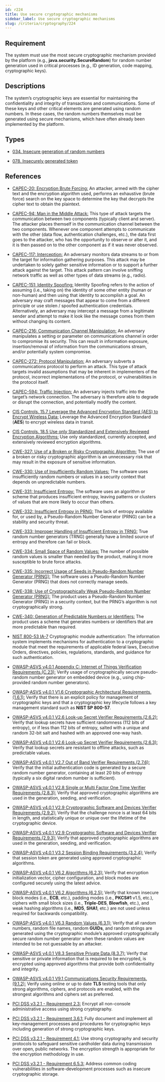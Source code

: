 ```yaml
---
id: r224
title: Use secure cryptographic mechanisms
sidebar_label: Use secure cryptographic mechanisms
slug: /criteria/cryptography/224
---
```


## Requirement

The system must use the most secure cryptographic mechanism
provided by the platform (e.g., **java.security.SecureRandom**)
for random number generation used in critical processes
(e.g., ID generation, code mapping, cryptographic keys).

## Descriptions

The system’s cryptographic keys are essential for maintaining
the confidentiality and integrity of transactions and communications.
Some of these keys and other critical elements
are generated using random numbers.
In these cases, the random numbers themselves must be generated
using secure mechanisms,
which have often already been implemented by the platform.

## Types

- [034. Insecure generation of random numbers](https://fluidattacks.com/products/rules/findings/034/)

- [078. Insecurely generated token](https://fluidattacks.com/products/rules/findings/078/)

## References

- [CAPEC-20: Encryption Brute Forcing:](https://capec.mitre.org/data/definitions/20.html)
An attacker, armed with the cipher text and the encryption algorithm used,
performs an exhaustive (brute force) search on the key space to determine
the key that decrypts the cipher text to obtain the plaintext.

- [CAPEC-94: Man in the Middle Attack:](https://capec.mitre.org/data/definitions/94.html)
This type of attack targets the communication between two components
(typically client and server).
The attacker places themself in the communication channel
between the two components.
Whenever one component attempts to communicate with the other
(data flow, authentication challenges, etc.),
the data first goes to the attacker,
who has the opportunity to observe or alter it,
and it is then passed on to the other component as if it was never observed.

- [CAPEC-117: Interception:](https://capec.mitre.org/data/definitions/117.html)
An adversary monitors data streams to
or from the target for information gathering purposes.
This attack may be undertaken to solely gather sensitive information
or to support a further attack against the target.
This attack pattern can involve sniffing network traffic
as well as other types of data streams (e.g., radio).

- [CAPEC-151: Identity Spoofing:](https://capec.mitre.org/data/definitions/151.html)
Identity Spoofing refers to the action of assuming (i.e., taking on)
the identity of some other entity (human or non-human)
and then using that identity to accomplish a goal.
An adversary may craft messages that appear to come from a different principle
or use stolen / spoofed authentication credentials.
Alternatively, an adversary may intercept a message from a legitimate sender
and attempt to make it look like the message comes from them
without changing its content.

- [CAPEC-216: Communication Channel Manipulation:](https://capec.mitre.org/data/definitions/216.html)
An adversary manipulates a setting or parameter on communications channel
in order to compromise its security. This can result in information exposure,
insertion/removal of information from the communications stream,
and/or potentially system compromise.

- [CAPEC-272: Protocol Manipulation:](https://capec.mitre.org/data/definitions/272.html)
An adversary subverts a communications protocol to perform an attack.
This type of attack targets invalid assumptions
that may be inherent in implementers of the protocol,
incorrect implementations of the protocol,
or vulnerabilities in the protocol itself.

- [CAPEC-594: Traffic Injection:](https://capec.mitre.org/data/definitions/594.html)
An adversary injects traffic into the target’s network connection.
The adversary is therefore able to degrade or disrupt the connection,
and potentially modify the content.

- [CIS Controls. 15.7 Leverage the Advanced Encryption Standard (AES) to Encrypt Wireless Data:](https://www.cisecurity.org/controls/)
Leverage the Advanced Encryption Standard (**AES**)
to encrypt wireless data in transit.

- [CIS Controls. 18.5 Use only Standardized and Extensively Reviewed Encryption Algorithms:](https://www.cisecurity.org/controls/)
Use only standardized, currently accepted,
and extensively reviewed encryption algorithms.

- [CWE-327: Use of a Broken or Risky Cryptographic Algorithm:](https://cwe.mitre.org/data/definitions/327.html)
The use of a broken or risky cryptographic algorithm is an unnecessary risk
that may result in the exposure of sensitive information.

- [CWE-330: Use of Insufficiently Random Values:](https://cwe.mitre.org/data/definitions/330.html)
The software uses insufficiently random numbers
or values in a security context that depends on unpredictable numbers.

- [CWE-331: Insufficient Entropy:](https://cwe.mitre.org/data/definitions/331.html)
The software uses an algorithm or scheme that produces insufficient entropy,
leaving patterns or clusters of values
that are more likely to occur than others.

- [CWE-332: Insufficient Entropy in PRNG:](https://cwe.mitre.org/data/definitions/332.html)
The lack of entropy available for, or used by,
a Pseudo-Random Number Generator (PRNG) can be a stability and security threat.

- [CWE-333: Improper Handling of Insufficient Entropy in TRNG:](https://cwe.mitre.org/data/definitions/333.html)
True random number generators (TRNG) generally have a limited source of entropy
and therefore can fail or block.

- [CWE-334: Small Space of Random Values:](https://cwe.mitre.org/data/definitions/334.html)
The number of possible random values is smaller than needed by the product,
making it more susceptible to brute force attacks.

- [CWE-335: Incorrect Usage of Seeds in Pseudo-Random Number Generator (PRNG):](https://cwe.mitre.org/data/definitions/335.html)
The software uses a Pseudo-Random Number Generator (PRNG)
that does not correctly manage seeds.

- [CWE-338: Use of Cryptographically Weak Pseudo-Random Number Generator (PRNG):](https://cwe.mitre.org/data/definitions/338.html)
The product uses a Pseudo-Random Number Generator (PRNG) in a security context,
but the PRNG’s algorithm is not cryptographically strong.

- [CWE-340: Generation of Predictable Numbers or Identifiers:](https://cwe.mitre.org/data/definitions/340.html)
The product uses a scheme that generates numbers
or identifiers that are more predictable than required.

- [NIST 800-53 IA-7](https://nvd.nist.gov/800-53/Rev4/control/IA-7)
Cryptographic module authentication:
The information system implements mechanisms for authentication
to a cryptographic module that
meet the requirements of applicable federal laws, Executive Orders, directives,
policies, regulations, standards, and guidance for such authentication.

- [OWASP-ASVS v4.0.1 Appendix C: Internet of Things Verification Requirements.(C.23):](https://owasp.org/www-project-application-security-verification-standard/)
Verify usage of cryptographically secure pseudo-random number generator
on embedded device (e.g., using chip-provided random number generators).

- [OWASP-ASVS v4.0.1 V1.6 Cryptographic Architectural Requirements.(1.6.1):](https://owasp.org/www-project-application-security-verification-standard/)
Verify that there is an explicit policy for management of cryptographic keys
and that a cryptographic key lifecycle follows a key management standard
such as **NIST SP 800-57**.

- [OWASP-ASVS v4.0.1 V2.6 Look-up Secret Verifier Requirements.(2.6.2):](https://owasp.org/www-project-application-security-verification-standard/)
Verify that lookup secrets have sufficient randomness (112 bits of entropy),
or if less than 112 bits of entropy, salted with a unique
and random 32-bit salt and hashed with an approved one-way hash.

- [OWASP-ASVS v4.0.1 V2.6 Look-up Secret Verifier Requirements.(2.6.3):](https://owasp.org/www-project-application-security-verification-standard/)
Verify that lookup secrets are resistant to offline attacks,
such as predictable values.

- [OWASP-ASVS v4.0.1 V2.7 Out of Band Verifier Requirements.(2.7.6):](https://owasp.org/www-project-application-security-verification-standard/)
Verify that the initial authentication code is generated
by a secure random number generator,
containing at least 20 bits of entropy
(typically a six digital random number is sufficient).

- [OWASP-ASVS v4.0.1 V2.8 Single or Multi Factor One Time Verifier Requirements.(2.8.3):](https://owasp.org/www-project-application-security-verification-standard/)
Verify that approved cryptographic algorithms are used in the generation,
seeding, and verification.

- [OWASP-ASVS v4.0.1 V2.9 Cryptographic Software and Devices Verifier Requirements.(2.9.2):](https://owasp.org/www-project-application-security-verification-standard/)
Verify that the challenge nonce is at least 64 bits in length,
and statistically unique
or unique over the lifetime of the cryptographic device.

- [OWASP-ASVS v4.0.1 V2.9 Cryptographic Software and Devices Verifier Requirements.(2.9.3):](https://owasp.org/www-project-application-security-verification-standard/)
Verify that approved cryptographic algorithms are used in the generation,
seeding, and verification.

- [OWASP-ASVS v4.0.1 V3.2 Session Binding Requirements.(3.2.4):](https://owasp.org/www-project-application-security-verification-standard/)
Verify that session token are generated
using approved cryptographic algorithms.

- [OWASP-ASVS v4.0.1 V6.2 Algorithms.(6.2.3):](https://owasp.org/www-project-application-security-verification-standard/)
Verify that encryption initialization vector, cipher configuration,
and block modes are configured securely using the latest advice.

- [OWASP-ASVS v4.0.1 V6.2 Algorithms.(6.2.5):](https://owasp.org/www-project-application-security-verification-standard/)
Verify that known insecure block modes (i.e., **ECB**, etc.),
padding modes (i.e., **PKCS#1** v1.5, etc.),
ciphers with small block sizes (i.e., **Triple-DES**, **Blowfish**, etc.),
and weak hashing algorithms (i.e., **MD5**, **SHA1**, etc.)
are not used unless required for backwards compatibility.

- [OWASP-ASVS v4.0.1 V6.3 Random Values.(6.3.1):](https://owasp.org/www-project-application-security-verification-standard/)
Verify that all random numbers, random file names, random **GUIDs**,
and random strings are generated using the cryptographic module’s
approved cryptographically secure random number generator
when these random values are intended to be not guessable by an attacker.

- [OWASP-ASVS v4.0.1 V8.3 Sensitive Private Data.(8.3.7):](https://owasp.org/www-project-application-security-verification-standard/)
Verify that sensitive or private information that is required to be encrypted,
is encrypted using approved algorithms that provide both confidentiality
and integrity.

- [OWASP-ASVS v4.0.1 V9.1 Communications Security Requirements.(9.1.2):](https://owasp.org/www-project-application-security-verification-standard/)
Verify using online or up to date **TLS** testing tools
that only strong algorithms, ciphers, and protocols are enabled,
with the strongest algorithms and ciphers set as preferred.

- [PCI DSS v3.2.1 - Requirement 2.3:](https://www.pcisecuritystandards.org/documents/PCI_DSS_v3-2-1.pdf)
Encrypt all non-console administrative access using strong cryptography.

- [PCI DSS v3.2.1 - Requirement 3.6.1:](https://www.pcisecuritystandards.org/documents/PCI_DSS_v3-2-1.pdf)
Fully document and implement all key-management processes
and procedures for cryptographic keys
including generation of strong cryptographic keys.

- [PCI DSS v3.2.1 - Requirement 4.1:](https://www.pcisecuritystandards.org/documents/PCI_DSS_v3-2-1.pdf)
Use strong cryptography and security protocols
to safeguard sensitive cardholder data during transmission over open,
public networks. The encryption strength is appropriate
for the encryption methodology in use.

- [PCI DSS v3.2.1 - Requirement 6.5.3:](https://www.pcisecuritystandards.org/documents/PCI_DSS_v3-2-1.pdf)
Address common coding vulnerabilities in software-development processes
such as insecure cryptographic storage.
